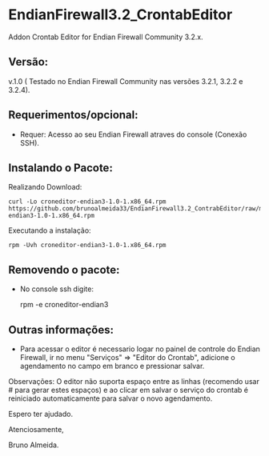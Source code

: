 # EndianFirewall3.2_CrontabEditor
Addon Crontab Editor for Endian Firewall Community 3.2.x. 


Versão:
--------

v.1.0 ( Testado no Endian Firewall Community nas versões 3.2.1, 3.2.2 e 3.2.4).



Requerimentos/opcional:
--------
- Requer: Acesso ao seu Endian Firewall atraves do console (Conexão SSH).



Instalando o Pacote:
--------

Realizando Download:

    curl -Lo croneditor-endian3-1.0-1.x86_64.rpm https://github.com/brunoalmeida33/EndianFirewall3.2_ContrabEditor/raw/master/croneditor-endian3-1.0-1.x86_64.rpm
    
    
Executando a instalação:

    rpm -Uvh croneditor-endian3-1.0-1.x86_64.rpm
    

Removendo o pacote:
--------
- No console ssh digite:

    rpm -e croneditor-endian3
    
    
    
Outras informações:
------------------

- Para acessar o editor é necessario logar no painel de controle do Endian Firewall, ir no menu "Serviços" => "Editor do Crontab", adicione o agendamento no campo em branco e pressionar salvar.

Observações: O editor não suporta espaço entre as linhas (recomendo usar # para gerar estes espaços) e ao clicar em salvar o serviço do crontab é reiniciado automaticamente para salvar o novo agendamento.

Espero ter ajudado.

Atenciosamente,

Bruno Almeida.
  
  
